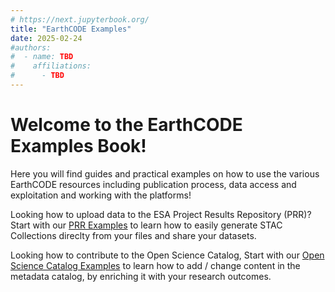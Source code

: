```yaml
---
# https://next.jupyterbook.org/
title: "EarthCODE Examples"
date: 2025-02-24
#authors:
#  - name: TBD
#    affiliations:
#      - TBD
---
```


# Welcome to the EarthCODE Examples Book!

Here you will find guides and practical examples on how to use the various EarthCODE resources including publication process, data access and exploitation and working with the platforms! 

Looking how to upload data to the ESA Project Results Repository (PRR)? Start with our [PRR Examples](PRR/index.md) to learn how to easily generate STAC Collections direclty from your files and share your datasets.

Looking how to contribute to the Open Science Catalog, Start with our [Open Science Catalog Examples](OSC/index.md) to learn how to add / change content in the metadata catalog, by enriching it with your research outcomes.
